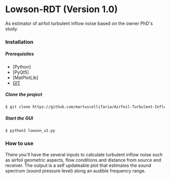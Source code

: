 # Lowson-RDT (Version 1.0)

As estimator of airfoil turbulent inflow noise based on the owner PhD's study.

### Installation
##### Prerequisites
- [Python]
- [PyQt5]
- [MatPlotLib]
- [GIT](https://git-scm.com/book/en/v2/Getting-Started-Installing-Git)

##### Clone the project

```sh
$ git clone https://github.com/martuscellifaria/Airfoil-Turbulent-Inflow-Noise-Estimator.git
```


##### Start the GUI
```sh
$ python3 lowson_v2.py
```

### How to use
There you'll have the several inputs to calculate turbulent inflow noise such as airfoil geometric aspects, flow conditions and distance from source and receiver. The output is a self updateable plot that estimates the sound spectrum (sound pressure level) along an audible frequency range.
